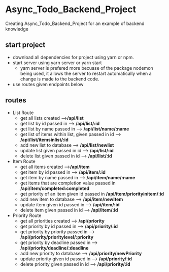# Async_Todo_Backend_Project
Creating Async_Todo_Backend_Project for an example of backend knowledge

## start project
* download all dependencies for project using yarn or npm.
* start server using yarn server or yarn start
    * yarn server is prefered more becuase of the package nodemon being used, it allows the server to restart automatically when a change is made to the backend code.
* use routes given endpoints below

## routes
* List Route
    * get all lists created -->__/api/list__
    * get list by id passed in --> __/api/list/:id__
    * get list by name passed in  --> __/api/list/name/:name__
    * get list of items within list, given passed in id --> __/api/list/itemsinlist/:id__
    * add new list to database --> __/api/list/newlist__
    * update list given passed in id --> __/api/list/:id__
    * delete list given passed in id --> __/api/list/:id__
* Item Route
    * get all items created -->__/api/item__
    * get item by id passed in --> __/api/item/:id__
    * get item by name passed in --> __/api/item/name/:name__
    * get items that are completion value passed in __/api/item/completed:completed__
    * get priority of an item given id passed in __/api/item/priorityinitem/:id__
    * add new item to database --> __/api/item/newItem__
    * update item given id passed in --> __/api/item/:id__
    * delete item given passed in id --> __/api/item/:id__ 
* Priority Route
    * get all priorities created --> __/api/priority__
    * get priority by id passed in --> __/api/priority/:id__
    * get priority by priority passed in --> __/api/priority/prioritylevel/:priority__
    * get priority by deadline passed in --> __/api/priority/deadline/:deadline__
    * add new priority to database --> __/api/priority/newPriority__
    * update priority given id passed in --> __/api/priority/:id__
    * delete priority given passed in id --> __/api/priority/:id__ 
